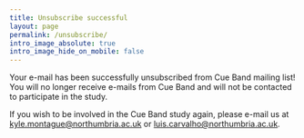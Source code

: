 ```yaml
---
title: Unsubscribe successful
layout: page
permalink: /unsubscribe/
intro_image_absolute: true
intro_image_hide_on_mobile: false
---
```


Your e-mail has been successfully unsubscribed from Cue Band mailing list! <br>
You will no longer receive e-mails from Cue Band and will not be contacted to participate in the study.

If you wish to be involved in the Cue Band study again, please e-mail us at <a href="mailto:kyle.montague@northumbria.ac.uk">kyle.montague@northumbria.ac.uk</a> or <a href="luis.carvalho@northumbria.ac.uk">luis.carvalho@northumbria.ac.uk</a>.





